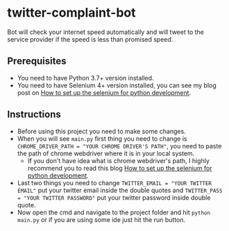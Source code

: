 # twitter-complaint-bot
Bot will check your internet speed automatically and will tweet to the service provider if the speed is less than promised speed.

## Prerequisites
* You need to have Python 3.7+ version installed.
* You need to have Selenium 4+ version installed, you can see my blog post on [How to set up the selenium for python development](https://medium.com/@gagandeepsingh2998/how-to-set-up-the-selenium-for-python-development-72c5e49341f9).

## Instructions
* Before using this project you need to make some changes.
* When you will see `main.py` first thing you need to change is `CHROME_DRIVER_PATH = "YOUR CHROME DRIVER'S PATH"`, you need to paste the path of chrome webdriver where it is in your local system.
  - If you don't have idea what is chrome webdriver's path, I highly recommend you to read this blog [How to set up the selenium for python development](https://medium.com/@gagandeepsingh2998/how-to-set-up-the-selenium-for-python-development-72c5e49341f9).
* Last two things you need to change `TWITTER_EMAIL = "YOUR TWITTER EMAIL"` put your twitter email inside the double quotes and `TWITTER_PASS = "YOUR TWITTER PASSWORD"` put your twitter password inside double quote.
* Now open the cmd and navigate to the project folder and hit `python main.py` or if you are using some ide just hit the run button.
